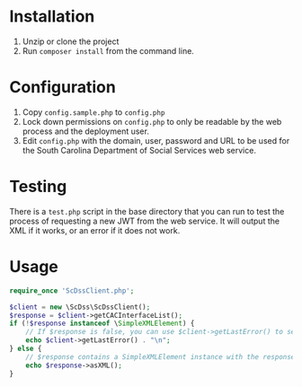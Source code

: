 # Installation 
1. Unzip or clone the project
2. Run `composer install` from the command line.

# Configuration
1.	Copy `config.sample.php` to `config.php`
2.	Lock down permissions on `config.php` to only be readable by the web process and the deployment user.
3.	Edit `config.php` with the domain, user, password and URL to be used for the South Carolina Department of Social Services web service.

# Testing
There is a `test.php` script in the base directory that you can run to test the process of requesting a new JWT from the web service.  It will output the XML if it works, or an error if it does not work.

# Usage
```php
require_once 'ScDssClient.php';

$client = new \ScDss\ScDssClient();
$response = $client->getCACInterfaceList();
if (!$response instanceof \SimpleXMLElement) {
    // If $response is false, you can use $client->getLastError() to see what went wrong.
    echo $client->getLastError() . "\n";
} else {
	// $response contains a SimpleXMLElement instance with the response from the server.
    echo $response->asXML();
}
```